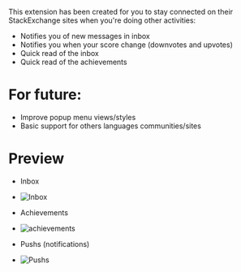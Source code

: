 This extension has been created for you to stay connected on their StackExchange sites when you're doing other activities:

- Notifies you of new messages in inbox
- Notifies you when your score change (downvotes and upvotes)
- Quick read of the inbox
- Quick read of the achievements

# For future:

- Improve popup menu views/styles
- Basic support for others languages communities/sites

# Preview

- Inbox
- 
  ![Inbox](http://i.stack.imgur.com/nE9pB.png)

- Achievements
- 
  ![achievements](http://i.stack.imgur.com/lWLNq.png)

- Pushs (notifications)
- 
  ![Pushs](http://i.stack.imgur.com/rcy29.png)
